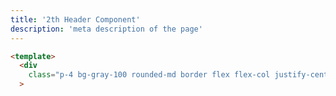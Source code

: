 ```yaml
---
title: '2th Header Component'
description: 'meta description of the page'
---
```


<!-- Content of the page -->
```html
<template>
  <div
    class="p-4 bg-gray-100 rounded-md border flex flex-col justify-center items-center overflow-hidden"
  >
  ```
